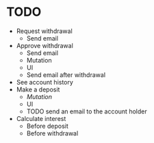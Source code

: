 TODO
====

- Request withdrawal
  - Send email
- Approve withdrawal
  - Send email
  - Mutation
  - UI
  - Send email after withdrawal
- See account history
- Make a deposit
  - _Mutation_
  - UI
  - TODO send an email to the account holder
- Calculate interest
  - Before deposit
  - Before withdrawal
